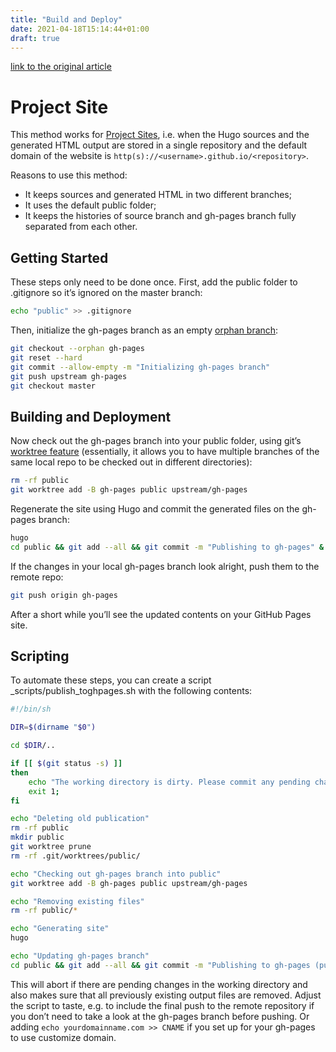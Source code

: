 ```yaml
---
title: "Build and Deploy"
date: 2021-04-18T15:14:44+01:00
draft: true
---
```


[link to the original article](https://bwaycer.github.io/hugo_tutorial.hugo/tutorials/github-pages-blog/)

# Project Site

This method works for [Project Sites](https://docs.github.com/en/pages/getting-started-with-github-pages/about-github-pages#types-of-github-pages-sites), i.e. when the Hugo sources and the generated HTML output are stored in a single repository and the default domain of the website is `http(s)://<username>.github.io/<repository>`.

Reasons to use this method:
- It keeps sources and generated HTML in two different branches;
- It uses the default public folder;
- It keeps the histories of source branch and gh-pages branch fully separated from each other.

## Getting Started

These steps only need to be done once. First, add the public folder to .gitignore so it’s ignored on the master branch:

```sh
echo "public" >> .gitignore
```

Then, initialize the gh-pages branch as an empty [orphan branch](https://git-scm.com/docs/git-checkout/#git-checkout---orphanltnewbranchgt):

```sh
git checkout --orphan gh-pages
git reset --hard
git commit --allow-empty -m "Initializing gh-pages branch"
git push upstream gh-pages
git checkout master
```

## Building and Deployment

Now check out the gh-pages branch into your public folder, using git’s [worktree feature](https://git-scm.com/docs/git-worktree) (essentially, it allows you to have multiple branches of the same local repo to be checked out in different directories):

```sh
rm -rf public
git worktree add -B gh-pages public upstream/gh-pages
```

Regenerate the site using Hugo and commit the generated files on the gh-pages branch:

```sh
hugo
cd public && git add --all && git commit -m "Publishing to gh-pages" & cd ..
```

If the changes in your local gh-pages branch look alright, push them to the remote repo:

```sh
git push origin gh-pages
```

After a short while you’ll see the updated contents on your GitHub Pages site.


## Scripting

To automate these steps, you can create a script _scripts/publish_toghpages.sh with the following contents:

```sh
#!/bin/sh

DIR=$(dirname "$0")

cd $DIR/..

if [[ $(git status -s) ]]
then
    echo "The working directory is dirty. Please commit any pending changes."
    exit 1;
fi

echo "Deleting old publication"
rm -rf public
mkdir public
git worktree prune
rm -rf .git/worktrees/public/

echo "Checking out gh-pages branch into public"
git worktree add -B gh-pages public upstream/gh-pages

echo "Removing existing files"
rm -rf public/*

echo "Generating site"
hugo

echo "Updating gh-pages branch"
cd public && git add --all && git commit -m "Publishing to gh-pages (publish.sh)"
```

This will abort if there are pending changes in the working directory and also makes sure that all previously existing output files are removed. Adjust the script to taste, e.g. to include the final push to the remote repository if you don’t need to take a look at the gh-pages branch before pushing. Or adding `echo yourdomainname.com >> CNAME` if you set up for your gh-pages to use customize domain.